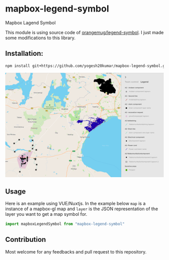 # mapbox-legend-symbol
Mapbox Lagend Symbol

This module is using source code of [orangemug/legend-symbol](https://github.com/orangemug/legend-symbol). I just made some modifications to this library.

## Installation:

```bash
npm install git+https://github.com/yogesh20kumar/mapbox-legend-symbol.git
```

![screenshot of library in action](legend.png)

## Usage
Here is an example using VUE/Nuxtjs. In the example below `map` is a instance of a mapbox-gl map and `layer` is the JSON representation of the layer you want to get a map symbol for.

```javascript
import mapboxLegendSymbol from "mapbox-legend-symbol"

```

## Contribution

Most welcome for any feedbacks and pull request to this repository.